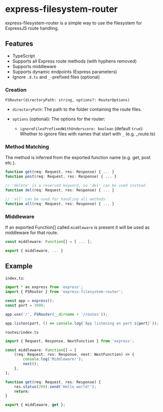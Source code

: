 # express-filesystem-router

express-filesystem-router is a simple way to use the filesystem for ExpressJS route handling.

## Features

* TypeScript
* Supports all Express route methods (with hyphens removed)
* Supports middleware
* Supports dynamic endpoints (Express parameters)
* Ignore `.d.ts` and `_`-prefixed files (optional)

### Creation

`FSRouter(directoryPath: string, options?: RouterOptions)`

* `directoryPath`: The path to the folder containing the route files.

* `options` (optional): The options for the router:
  * `ignoreFilesPrefixedWithUnderscore: boolean` (default `true`): Whether to ignore files with names that start with `_` (e.g. _route.ts)

### Method Matching

The method is inferred from the exported function name (e.g. get, post etc.).

```ts
function get(req: Request, res: Response) { ... }
function post(req: Request, res: Response) { ... }

// 'delete' is a reserved keyword, so 'del' can be used instead
function del(req: Request, res: Response) { ... }

// 'all' can be used for handling all methods
function all(req: Request, res: Response) { ... }
```

### Middleware

If an exported Function[] called `middleware` is present it will be used as middleware for that route.

```ts
const middleware: Function[] = [ ... ];

export { middleware, ... }
```

## Example

`index.ts`:

```ts
import * as express from 'express';
import { FSRouter } from 'express-filesystem-router';

const app = express();
const port = 3000;

app.use('/', FSRouter(__dirname + '/routes'));

app.listen(port, () => console.log(`App listening on port ${port}`));
```

`routes/index.ts`

```ts
import { Request, Response, NextFunction } from 'express';

const middleware: Function[] = [
    (req: Request, res: Response, next: NextFunction) => {
        console.log('Middleware!');
        next();
    },
];

function get(req: Request, res: Response) {
    res.status(200).send('Hello world!');
    return;
}

export { middleware, get };
```
